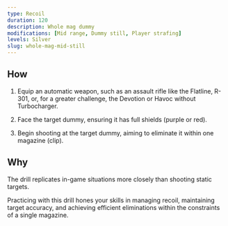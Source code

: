 ```yaml
---
type: Recoil
duration: 120
description: Whole mag dummy
modifications: [Mid range, Dummy still, Player strafing]
levels: Silver
slug: whole-mag-mid-still
---
```


## How

1. Equip an automatic weapon, such as an assault rifle like the Flatline, R-301, or, for a greater challenge, the Devotion or Havoc without Turbocharger.

2. Face the target dummy, ensuring it has full shields (purple or red).

3. Begin shooting at the target dummy, aiming to eliminate it within one magazine (clip).

## Why

The drill replicates in-game situations more closely than shooting static targets.

Practicing with this drill hones your skills in managing recoil, maintaining target accuracy, and achieving efficient eliminations within the constraints of a single magazine.
